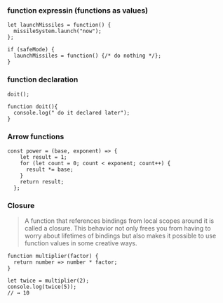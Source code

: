 
### function expressin  (functions as values)
```
let launchMissiles = function() {
  missileSystem.launch("now");
};

if (safeMode) {
  launchMissiles = function() {/* do nothing */};
}
```

### function declaration
```
doit();

function doit(){
  console.log(" do it declared later");
}
```

### Arrow functions
```
const power = (base, exponent) => {
    let result = 1;
    for (let count = 0; count < exponent; count++) {
      result *= base;
    }
    return result;
  };
```
### Closure
> A function that references bindings from local scopes around it is called a closure. This behavior not only frees you from having to worry about lifetimes of bindings but also makes it possible to use function values in some creative ways.

```
function multiplier(factor) {
  return number => number * factor;
}

let twice = multiplier(2);
console.log(twice(5));
// → 10

```
